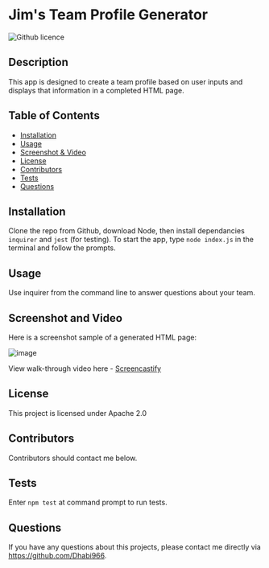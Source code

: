 # Jim's Team Profile Generator 
![Github licence](http://img.shields.io/badge/License-Apache2.0-green.svg)

## Description 
This app is designed to create a team profile based on user inputs and displays that information in a completed HTML page. 
 
## Table of Contents
* [Installation](#installation)
* [Usage](#usage)
* [Screenshot & Video](#video)
* [License](#license)
* [Contributors](#contributing)
* [Tests](#tests)
* [Questions](#questions)

## Installation 
Clone the repo from Github, download Node, then install dependancies `inquirer` and `jest` (for testing).  To start the app, type `node index.js` in the terminal and follow the prompts.

## Usage 
Use inquirer from the command line to answer questions about your team.

## Screenshot and Video 
Here is a screenshot sample of a generated HTML page:

![image](https://user-images.githubusercontent.com/108851005/192399770-cf4f0c29-6cfd-4660-9eca-f81220e1189a.png)

View walk-through video here - [Screencastify](https://drive.google.com/file/d/1VDy108NZqcUt_woS9e4FetEmb7ZC12lf/view)<br>

## License 
This project is licensed under Apache 2.0

## Contributors
Contributors should contact me below. 

## Tests
Enter `npm test` at command prompt to run tests.

## Questions
If you have any questions about this projects, please contact me directly via https://github.com/Dhabi966.
